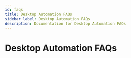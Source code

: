 ```yaml
---
id: faqs
title: Desktop Automation FAQs
sidebar_label: Desktop Automation FAQs
description: Documentation for Desktop Automation FAQs
---
```


# Desktop Automation FAQs
